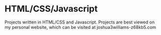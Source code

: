 # HTML/CSS/Javascript
Projects written in HTML/CSS and Javascript. Projects are best viewed on my personal website, which can be visited at joshua3williams-z68kb5.com
